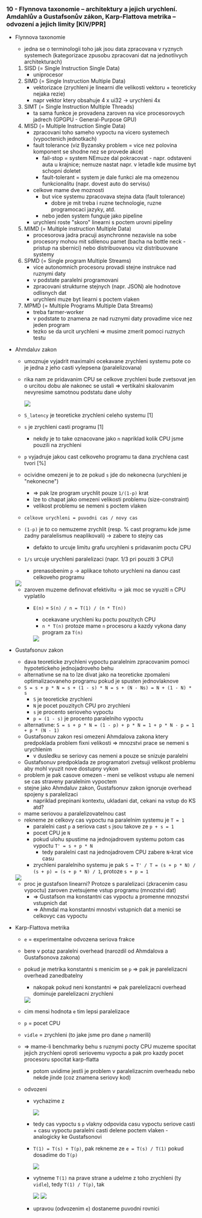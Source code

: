 ### 10 - Flynnova taxonomie – architektury a jejich urychlení. Amdahlův a Gustafsonův zákon, Karp-Flattova metrika – odvození a jejich limity [KIV/PPR]

- Flynnova taxonomie
  - jedna se o terminologii toho jak jsou data zpracovana v ryznych systemech (kategorizace zpusobu zpracovani dat na jednotlivych architekturach)
  1) SISD (= Single Instruction Single Data)
        - uniprocesor
  2) SIMD (= Single Instruction Multiple Data)
        - vektorizace (zrychleni je linearni dle velikosti vektoru + teoreticky nejaka rezie)
        - napr vektor ktery obsahuje 4 x ui32 -> urychleni 4x
  3) SIMT (= Single Instruction Multiple Threads)
        - ta sama funkce je provadena zaroven na vice procesorovych jadrech (GPGPU - General-Purpose GPU)
  4) MISD (= Multiple Instruction Single Data)
        - zpracovani toho sameho vypoctu na vicero systemech (vypoctenich jednotkach)
        - fault tolerance (viz Byzansky problem = vice nez polovina komponent se shodne nez se provede akce)
            - fail-stop = system NEmuze dal pokracovat - napr. odstaveni auta u krajnice; nemuze nastat napr. v letadle kde musime byt schopni doletet
            - fault-tolerant = system je dale funkci ale ma omezenou funkcionalitu (napr. dovest auto do servisu)
        - celkove mame dve moznosti
            - but vice systemu zpracovava stejna data (fault tolerance)
              - dobre je mit treba i ruzne technologie, ruzne programocaci jazyky, atd.
            - nebo jeden system funguje jako pipeline
        - urychleni roste "skoro" linearni s poctem urovni pipeliny
  5) MIMD (= Multiple instruction Multiple Data)
        - procesorova jadra pracuji asynchronne nezavisle na sobe
        - procesory mohou mit sdilenou pamet (bacha na bottle neck - pristup na sbernici) nebo distribuovanou viz distribuovane systemy
  6) SPMD (= Single program Multiple Streams)
        - vice autonomnich procesoru provadi stejne instrukce nad ruznymi daty
        - v podstate paralelni programovani
        - zpracovani strukturne stejnych (napr. JSON) ale hodnotove odlisnych dat
        - urychleni muze byt liearni s poctem vlaken
  7) MPMD (= Multiple Programs Multiple Data Streams)
        - treba farmer-worker
        - v podstate to znamena ze nad ruznymi daty provadime vice nez jeden program
        - tezko se da urcit urychleni => musime zmerit pomoci ruznych testu

- Ahmdaluv zakon
  - umoznuje vyjadrit maximalni ocekavane zrychleni systemu pote co je jedna z jeho casti vylepsena (paralelizovana)
  - rika nam ze pridavanim CPU se celkove zrychleni bude zvetsovat jen o urcitou dobu ale nakonec se ustali => vertikalni skalovanim nevyresime samotnou podstatu dane ulohy

    <img src="img/10/01.png">

  - `S_latency` je teoreticke zrychleni celeho systemu [1]
  - `s` je zrychleni casti programu [1]
    - nekdy je to take oznacovane jako `n` napriklad kolik CPU jsme pouzili na zrychleni
  - `p` vyjadruje jakou cast celkoveho programu ta dana zrychlena cast tvori [%]
  - ocividne omezeni je to ze pokud `s` jde do nekonecna (urychleni je "nekonecne")
    - => pak lze program urychlit pouze `1/(1-p)` krat
    - lze to chapat jako omezeni velikosti problemu (size-constraint)
    - velikost problemu se nemeni s poctem vlaken
  - `celkove urychleni = puvodni cas / novy cas`
  - `(1-p)` je to co nemuzeme zrychlit (resp. % cast programu kde jsme zadny paralelismus neaplikovali) -> zabere to stejny cas
    - defakto to urcuje limitu grafu urcyhleni s pridavanim poctu CPU
  - `1/s` urcuje urychleni paralelizaci (napr. 1/3 pri pouziti 3 CPU)
    - prenasobenim `p` -> aplikace tohoto urychleni na danou cast celkoveho programu

  <img src="img/10/02.png">

  - zaroven muzeme definovat efektivitu -> jak moc se vyuziti `n` CPU vyplatilo
    - `E(n)` = `S(n) / n = T(1) / (n * T(n))`
      - ocekavane urychleni ku poctu pouzitych CPU
      - `n * T(n)` protoze mame `n` procesoru a kazdy vykona dany program za `T(n)`

      <img src="img/10/03.png">

- Gustafsonuv zakon
  - dava teoreticke zrychleni vypoctu paralelnim zpracovanim pomoci hypotetickeho jednojadroveho behu
  - alternativne se na to lze divat jako na teoreticke zpomaleni optimalizaovaneho programu pokud je spusten jednovlaknove
  - `S = s + p * N = s + (1 - s) * N = s + (N - Ns) = N + (1 - N) * s`
    - `S` je teoreticke zrychleni
    - `N` je pocet pouzitych CPU pro zrychleni
    - `s` je procento serioveho vypoctu
    - `p = (1 - s)` je procento paralelniho vypoctu
  - alternativne: `S = s + p * N = (1 - p) + p * N = 1 + p * N - p = 1 + p * (N - 1)`
  - Gustafsonuv zakon resi omezeni Ahmdalova zakona ktery predpoklada problem fixni velikosti => mnozstvi prace se nemeni s urychlenim
    - v dusledku se seriovy cas nemeni a pouze se snizuje paralelni
  - Gustafsonuv predpoklada ze programatori zvetsuji velikost problemu aby mohl vyuzit nove dostupny vykon
  - problem je pak casove omezen - meni se velikost vstupu ale nemeni se cas straveny paralelnim vypoctem
  - stejne jako Ahmdaluv zakon, Gustafsonuv zakon ignoruje overhead spojeny s paralelizaci
    - napriklad prepinani kontextu, ukladani dat, cekani na vstup do KS atd?
  - mame seriovou a paralelizovatelnou cast
  - rekneme ze celkovy cas vypoctu na paralelnim systemu je `T = 1`
    - paralelni cast `p` a seriova cast `s` jsou takove ze `p + s = 1`
    - pocet CPU je `N`
    - pokud ulohu spustime na jednojadrovem systemu potom cas vypoctu `T' = s + p * N`
      - tedy paralelni cast na jednojadrovem CPU zabere `N`-krat vice casu
    - zrychleni paralelniho systemu je pak `S = T' / T = (s + p * N) / (s + p) = (s + p * N) / 1`, protoze `s + p = 1`

  <img src="img/10/04.png">

  - proc je gustafson linearni? Protoze s paralelizaci (zkracenim casu vypoctu) zaroven zvetsujeme vstup programu (mnozstvi dat)
    - => Gustafson ma konstantni cas vypoctu a promenne mnozstvi vstupnich dat
    - => Ahmdal ma konstantni mnostvi vstupnich dat a menici se celkovyc cas vypoctu  

- Karp-Flattova metrika
  - `e` = experimentalne odvozena seriova frakce
  - bere v potaz paralelni overhead (narozdil od Ahmdalova a Gustafsonova zakona)
  - pokud je metrika konstantni s menicim se `p` => pak je parelelizacni overhead zanedbatelny
    - nakopak pokud neni konstantni => pak parelelizacni overhead dominuje parelelizacni zrychleni

    <img src="img/10/05.png">

  - cim mensi hodnota `e` tim lepsi paralelizace
  - `p` = pocet CPU
  - `vidle` = zrychleni (to jake jsme pro dane `p` namerili)
  - => mame-li benchmarky behu s ruznymi pocty CPU muzeme spocitat jejich zrychleni oproti seriovemu vypoctu a pak pro kazdy pocet procesoru spocitat karp-flatta
    - potom uvidime jestli je problem v paralelizacnim overheadu nebo nekde jinde (coz znamena seriovy kod)

  - odvozeni
    - vychazime z

      <img src="img/10/06.png">

    - tedy cas vypoctu s `p` vlakny odpovida casu vypoctu seriove casti + casu vypoctu paralelni casti delene poctem vlaken - analogicky ke Gustafsonovi
    - `T(1) = T(s) + T(p)`, pak rekneme ze `e = T(s) / T(1)` pokud dosadime do `T(p)`
  
      <img src="img/10/09.png">

    - vytneme `T(1)` na prave strane a udelme z toho zrychleni (ty `vidle`), tedy `T(1) / T(p)`, tak

      <img src="img/10/08.png">

      <img src="img/10/07.png">

    - upravou (odvozenim `e`) dostaneme puvodni rovnici
